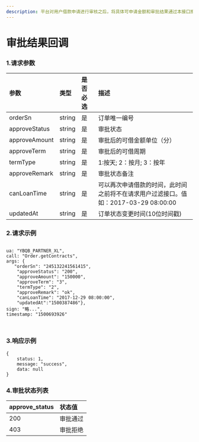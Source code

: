 ```yaml
---
description: 平台对用户借款申请进行审核之后，将具体可申请金额和审批结果通过本接口推送给合作机构
---
```


# 审批结果回调

### 1.请求参数

| 参数 | 类型 | 是否必选 | 描述 |
| :--- | :--- | :--- | :--- |
| orderSn | string | 是 | 订单唯一编号 |
| approveStatus | string | 是 | 审批状态 |
| approveAmount | string | 是 | 审批后的可借金额单位（分） |
| approveTerm | string | 是 | 审批后的可借周期 |
| termType | string | 是 | 1:按天; 2：按月; 3：按年 |
| approveRemark | string | 是 | 审批状态备注 |
| canLoanTime | string | 是 | 可以再次申请借款的时间，此时间之前将不在请求用户过滤接口。值如：2017-03-29 08:00:00 |
| updatedAt | string | 是 | 订单状态变更时间\(10位时间戳\) |

### 2.请求示例

```text

ua: "YBQB_PARTNER_XL",
call: "Order.getContracts",
args: {                 
   "orderSn": "245132241561415",
    "approveStatus": "200",
    "approveAmount": "150000",
    "approveTerm": "3",
    "termType": "2",
    "approveRemark": "ok",
    "canLoanTime": "2017-12-29 08:00:00",
    "updatedAt":"1500387486"},
sign: "略...",
timestamp: "1500693926"
    
 
```

### 3.响应示例



```text
{
    status: 1,
    message: "success",
    data: null
}
```

### 4.审批状态列表 <a id="&#x5BA1;&#x6279;&#x72B6;&#x6001;&#x5217;&#x8868;"></a>

| approve\_status | 状态值 |
| :--- | :--- |
| 200 | 审批通过 |
| 403 | 审批拒绝 |

